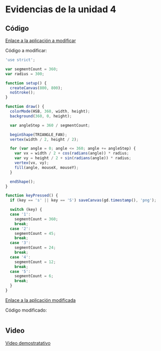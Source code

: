 # Evidencias de la unidad 4

## Código

[Enlace a la aplicación a modificar](https://editor.p5js.org/generative-design/sketches/P_1_1_2_01)

Código a modificar:

``` js
'use strict';

var segmentCount = 360;
var radius = 300;

function setup() {
  createCanvas(800, 800);
  noStroke();
}

function draw() {
  colorMode(HSB, 360, width, height);
  background(360, 0, height);

  var angleStep = 360 / segmentCount;

  beginShape(TRIANGLE_FAN);
  vertex(width / 2, height / 2);

  for (var angle = 0; angle <= 360; angle += angleStep) {
    var vx = width / 2 + cos(radians(angle)) * radius;
    var vy = height / 2 + sin(radians(angle)) * radius;
    vertex(vx, vy);
    fill(angle, mouseX, mouseY);
  }

  endShape();
}

function keyPressed() {
  if (key == 's' || key == 'S') saveCanvas(gd.timestamp(), 'png');

  switch (key) {
  case '1':
    segmentCount = 360;
    break;
  case '2':
    segmentCount = 45;
    break;
  case '3':
    segmentCount = 24;
    break;
  case '4':
    segmentCount = 12;
    break;
  case '5':
    segmentCount = 6;
    break;
  }
}

```

[Enlace a la aplicación modificada](https://editor.p5js.org/Valengp2006/sketches/0YPJx67K8)

Código modificado:

``` js

```

## Video

[Video demostratativo](URL)







